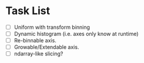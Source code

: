 # Task List

- [ ] Uniform with transform binning
- [ ] Dynamic histogram (i.e. axes only know at runtime)
- [ ] Re-binnable axis.
- [ ] Growable/Extendable axis.
- [ ] ndarray-like slicing?